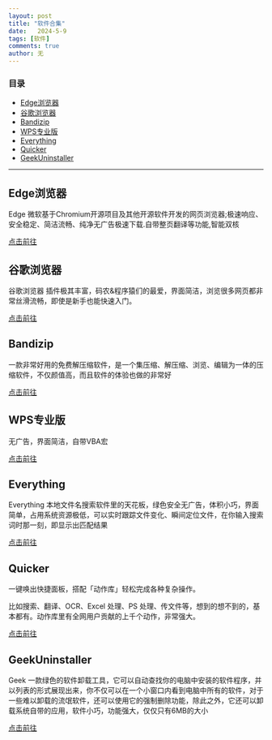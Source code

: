 ```yaml
---
layout: post
title: "软件合集"
date:   2024-5-9
tags: [软件]
comments: true
author: 无
---
```


<!-- more -->

### 目录

- [Edge浏览器](#mulu1)
- [谷歌浏览器](#mulu2)
- [Bandizip](#mulu3)
- [WPS专业版](#mulu4)
- [Everything](#mulu5)
- [Quicker](#mulu6)
- [GeekUninstaller](#mulu7)

---

## Edge浏览器<a id="mulu1"></a>

Edge 微软基于Chromium开源项目及其他开源软件开发的网页浏览器;极速响应、安全稳定、简洁流畅、纯净无广告极速下载.自带整页翻译等功能,智能双核

<a href="https://www.microsoft.com/zh-cn/edge/download?form=EDGEAB">点击前往</a>

## 谷歌浏览器<a id="mulu2"></a>

谷歌浏览器 插件极其丰富，码农&程序猿们的最爱，界面简洁，浏览很多网页都非常丝滑流畅，即使是新手也能快速入门。

<a href="https://www.microsoft.com/zh-cn/edge/download?form=EDGEAB">点击前往</a>

## Bandizip<a id="mulu3"></a>

一款非常好用的免费解压缩软件，是一个集压缩、解压缩、浏览、编辑为一体的压缩软件，不仅颜值高，而且软件的体验也做的非常好

<a href="https://www.bandisoft.com">点击前往</a>

## WPS专业版<a id="mulu4"></a>

无广告，界面简洁，自带VBA宏

<a href="https://www.ilanzou.com/s/rqCZZKDN">点击前往</a>

## Everything<a id="mulu5"></a>

Everything 本地文件名搜索软件里的天花板，绿色安全无广告，体积小巧，界面简单，占用系统资源极低，可以实时跟踪文件变化、瞬间定位文件，在你输入搜索词时那一刻，即显示出匹配结果

<a href="https://www.voidtools.com">点击前往</a>

## Quicker<a id="mulu6"></a>

一键唤出快捷面板，搭配「动作库」轻松完成各种复杂操作。

比如搜索、翻译、OCR、Excel 处理、PS 处理、传文件等，想到的想不到的，基本都有。动作库里有全网用户贡献的上千个动作，非常强大。

<a href="https://getquicker.net">点击前往</a>

## GeekUninstaller<a id="mulu6"></a>

Geek   一款绿色的软件卸载工具，它可以自动查找你的电脑中安装的软件程序，并以列表的形式展现出来，你不仅可以在一个小窗口内看到电脑中所有的软件，对于一些难以卸载的流氓软件，还可以使用它的强制删除功能，除此之外，它还可以卸载系统自带的应用，软件小巧，功能强大，仅仅只有6MB的大小

<a href="https://geekuninstaller.com">点击前往</a>

